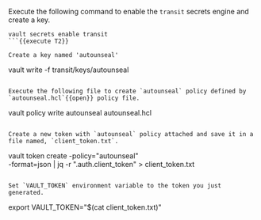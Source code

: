 Execute the following command to enable the `transit` secrets engine and create a key.

```
vault secrets enable transit
```{{execute T2}}

Create a key named 'autounseal'

```
vault write -f transit/keys/autounseal
```{{execute T2}}

Execute the following file to create `autounseal` policy defined by `autounseal.hcl`{{open}} policy file.

```
vault policy write autounseal autounseal.hcl
```{{execute T2}}

Create a new token with `autounseal` policy attached and save it in a file named, `client_token.txt`.

```
vault token create -policy="autounseal" \
      -format=json | jq -r ".auth.client_token" > client_token.txt
```{{execute T2}}

Set `VAULT_TOKEN` environment variable to the token you just generated.

```
export VAULT_TOKEN="$(cat client_token.txt)"
```{{execute T2}}
